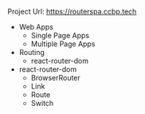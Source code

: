 Project Url: https://routerspa.ccbp.tech

- Web Apps
  - Single Page Apps
  - Multiple Page Apps
- Routing
  - react-router-dom
- react-router-dom
  - BrowserRouter
  - Link
  - Route
  - Switch
